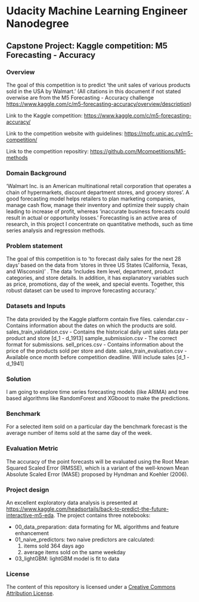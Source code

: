 # Udacity Machine Learning Engineer Nanodegree
## Capstone Project: Kaggle competition: M5 Forecasting - Accuracy

### Overview
The goal of this competition is to predict ‘the unit sales of various products sold in the USA by Walmart.’ (All citations in this document if not stated overwise are from the M5 Forecasting - Accuracy challenge https://www.kaggle.com/c/m5-forecasting-accuracy/overview/description) 


Link to the Kaggle competition: https://www.kaggle.com/c/m5-forecasting-accuracy/

Link to the competition website with guidelines: https://mofc.unic.ac.cy/m5-competition/

Link to the competition repositiry: https://github.com/Mcompetitions/M5-methods

### Domain Background
‘Walmart Inc. is an American multinational retail corporation that operates a chain of hypermarkets, discount department stores, and grocery stores’. A good forecasting model helps retailers to plan marketing companies, manage cash flow, manage their inventory and optimize their supply chain leading to increase of profit, whereas ‘inaccurate business forecasts could result in actual or opportunity losses.’  Forecasting is an active area of research, in this project I concentrate on quantitative methods, such as time series analysis and regression methods.  

### Problem statement
The goal of this competition is to ‘to forecast daily sales for the next 28 days’ based on the data from ‘stores in three US States (California, Texas, and Wisconsin)’ . The data ‘includes item level, department, product categories, and store details. In addition, it has explanatory variables such as price, promotions, day of the week, and special events. Together, this robust dataset can be used to improve forecasting accuracy.’

### Datasets and Inputs
The data provided by the Kaggle platform contain five files. 
calendar.csv - Contains information about the dates on which the products are sold.
sales_train_validation.csv - Contains the historical daily unit sales data per product and store [d_1 - d_1913]
sample_submission.csv - The correct format for submissions.
sell_prices.csv - Contains information about the price of the products sold per store and date.
sales_train_evaluation.csv - Available once month before competition deadline. Will include sales [d_1 - d_1941]

### Solution
I am going to explore time series forecasting models (like ARIMA) and tree based algorithms like RandomForest and XGboost to make the predictions.

### Benchmark
For a selected item  sold on a particular day the benchmark forecast is the average number of items sold at the same day of the week.

### Evaluation Metric
The accuracy of the point forecasts will be evaluated using the Root Mean Squared Scaled Error (RMSSE), which is a variant of the well-known Mean Absolute Scaled Error (MASE) proposed by Hyndman and Koehler (2006). 

### Project design
An excellent exploratory data analysis is presented at https://www.kaggle.com/headsortails/back-to-predict-the-future-interactive-m5-eda. 
The project contains three notebooks:
- 00_data_preparation: data formating for ML algorithms and feature enhancement 
- 01_naive_predictors: two naive predictors are calculated:
  1. items sold 364 days ago 
  2. average items sold on the same weekday
- 03_lightGBM: lightGBM model is fit to data

### License

The content of this repository is licensed under a [Creative Commons Attribution License](http://creativecommons.org/licenses/by/3.0/us/). 

